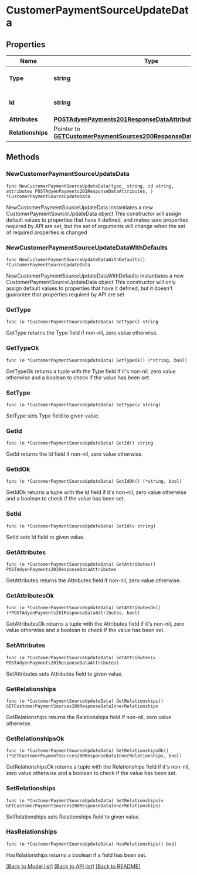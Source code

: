 # CustomerPaymentSourceUpdateData

## Properties

Name | Type | Description | Notes
------------ | ------------- | ------------- | -------------
**Type** | **string** | The resource&#39;s type | [default to "customer_payment_sources"]
**Id** | **string** | The resource&#39;s id | 
**Attributes** | [**POSTAdyenPayments201ResponseDataAttributes**](POSTAdyenPayments201ResponseDataAttributes.md) |  | 
**Relationships** | Pointer to [**GETCustomerPaymentSources200ResponseDataInnerRelationships**](GETCustomerPaymentSources200ResponseDataInnerRelationships.md) |  | [optional] 

## Methods

### NewCustomerPaymentSourceUpdateData

`func NewCustomerPaymentSourceUpdateData(type_ string, id string, attributes POSTAdyenPayments201ResponseDataAttributes, ) *CustomerPaymentSourceUpdateData`

NewCustomerPaymentSourceUpdateData instantiates a new CustomerPaymentSourceUpdateData object
This constructor will assign default values to properties that have it defined,
and makes sure properties required by API are set, but the set of arguments
will change when the set of required properties is changed

### NewCustomerPaymentSourceUpdateDataWithDefaults

`func NewCustomerPaymentSourceUpdateDataWithDefaults() *CustomerPaymentSourceUpdateData`

NewCustomerPaymentSourceUpdateDataWithDefaults instantiates a new CustomerPaymentSourceUpdateData object
This constructor will only assign default values to properties that have it defined,
but it doesn't guarantee that properties required by API are set

### GetType

`func (o *CustomerPaymentSourceUpdateData) GetType() string`

GetType returns the Type field if non-nil, zero value otherwise.

### GetTypeOk

`func (o *CustomerPaymentSourceUpdateData) GetTypeOk() (*string, bool)`

GetTypeOk returns a tuple with the Type field if it's non-nil, zero value otherwise
and a boolean to check if the value has been set.

### SetType

`func (o *CustomerPaymentSourceUpdateData) SetType(v string)`

SetType sets Type field to given value.


### GetId

`func (o *CustomerPaymentSourceUpdateData) GetId() string`

GetId returns the Id field if non-nil, zero value otherwise.

### GetIdOk

`func (o *CustomerPaymentSourceUpdateData) GetIdOk() (*string, bool)`

GetIdOk returns a tuple with the Id field if it's non-nil, zero value otherwise
and a boolean to check if the value has been set.

### SetId

`func (o *CustomerPaymentSourceUpdateData) SetId(v string)`

SetId sets Id field to given value.


### GetAttributes

`func (o *CustomerPaymentSourceUpdateData) GetAttributes() POSTAdyenPayments201ResponseDataAttributes`

GetAttributes returns the Attributes field if non-nil, zero value otherwise.

### GetAttributesOk

`func (o *CustomerPaymentSourceUpdateData) GetAttributesOk() (*POSTAdyenPayments201ResponseDataAttributes, bool)`

GetAttributesOk returns a tuple with the Attributes field if it's non-nil, zero value otherwise
and a boolean to check if the value has been set.

### SetAttributes

`func (o *CustomerPaymentSourceUpdateData) SetAttributes(v POSTAdyenPayments201ResponseDataAttributes)`

SetAttributes sets Attributes field to given value.


### GetRelationships

`func (o *CustomerPaymentSourceUpdateData) GetRelationships() GETCustomerPaymentSources200ResponseDataInnerRelationships`

GetRelationships returns the Relationships field if non-nil, zero value otherwise.

### GetRelationshipsOk

`func (o *CustomerPaymentSourceUpdateData) GetRelationshipsOk() (*GETCustomerPaymentSources200ResponseDataInnerRelationships, bool)`

GetRelationshipsOk returns a tuple with the Relationships field if it's non-nil, zero value otherwise
and a boolean to check if the value has been set.

### SetRelationships

`func (o *CustomerPaymentSourceUpdateData) SetRelationships(v GETCustomerPaymentSources200ResponseDataInnerRelationships)`

SetRelationships sets Relationships field to given value.

### HasRelationships

`func (o *CustomerPaymentSourceUpdateData) HasRelationships() bool`

HasRelationships returns a boolean if a field has been set.


[[Back to Model list]](../README.md#documentation-for-models) [[Back to API list]](../README.md#documentation-for-api-endpoints) [[Back to README]](../README.md)


